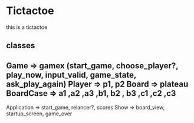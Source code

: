 # Tictactoe
this is a tictactoe



## classes

Game => gamex (start_game, choose_player?, play_now, input_valid, game_state, ask_play_again)
Player => p1, p2
Board => plateau
BoardCase => a1 ,a2 ,a3 ,b1, b2 , b3 ,c1 ,c2 ,c3
----------------
Application => start_game, relancer?, scores
Show => board_view, startup_screen, game_over
